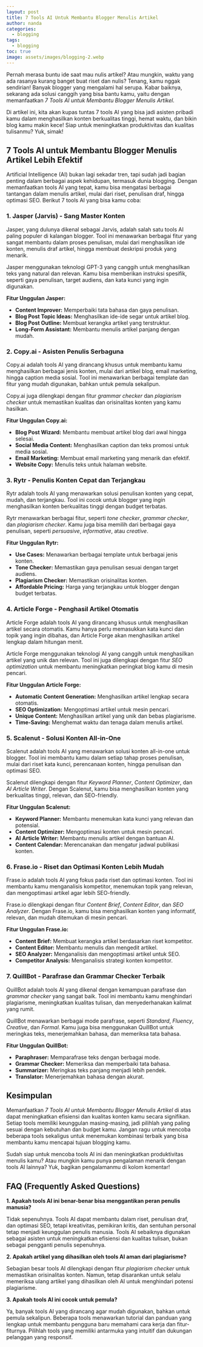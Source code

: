 ```yaml
---
layout: post
title: 7 Tools AI Untuk Membantu Blogger Menulis Artikel
author: nanda
categories:
  - blogging
tags:
  - blogging
toc: true
image: assets/images/blogging-2.webp
---
```



Pernah merasa buntu ide saat mau nulis artikel? Atau mungkin, waktu yang ada rasanya kurang banget buat riset dan nulis? Tenang, kamu nggak sendirian! Banyak blogger yang mengalami hal serupa. Kabar baiknya, sekarang ada solusi canggih yang bisa bantu kamu, yaitu dengan memanfaatkan _7 Tools AI untuk Membantu Blogger Menulis Artikel_.

Di artikel ini, kita akan kupas tuntas 7 tools AI yang bisa jadi asisten pribadi kamu dalam menghasilkan konten berkualitas tinggi, hemat waktu, dan bikin blog kamu makin kece! Siap untuk meningkatkan produktivitas dan kualitas tulisanmu? Yuk, simak!

## 7 Tools AI untuk Membantu Blogger Menulis Artikel Lebih Efektif

Artificial Intelligence (AI) bukan lagi sekadar tren, tapi sudah jadi bagian penting dalam berbagai aspek kehidupan, termasuk dunia blogging. Dengan memanfaatkan tools AI yang tepat, kamu bisa mengatasi berbagai tantangan dalam menulis artikel, mulai dari riset, penulisan draf, hingga optimasi SEO. Berikut 7 tools AI yang bisa kamu coba:

### 1\. Jasper (Jarvis) - Sang Master Konten

Jasper, yang dulunya dikenal sebagai Jarvis, adalah salah satu tools AI paling populer di kalangan blogger. Tool ini menawarkan berbagai fitur yang sangat membantu dalam proses penulisan, mulai dari menghasilkan ide konten, menulis draf artikel, hingga membuat deskripsi produk yang menarik.

Jasper menggunakan teknologi GPT-3 yang canggih untuk menghasilkan teks yang natural dan relevan. Kamu bisa memberikan instruksi spesifik, seperti gaya penulisan, target audiens, dan kata kunci yang ingin digunakan.

**Fitur Unggulan Jasper:**

- **Content Improver:** Memperbaiki tata bahasa dan gaya penulisan.
- **Blog Post Topic Ideas:** Menghasilkan ide-ide segar untuk artikel blog.
- **Blog Post Outline:** Membuat kerangka artikel yang terstruktur.
- **Long-Form Assistant:** Membantu menulis artikel panjang dengan mudah.

### 2\. Copy.ai - Asisten Penulis Serbaguna

Copy.ai adalah tools AI yang dirancang khusus untuk membantu kamu menghasilkan berbagai jenis konten, mulai dari artikel blog, email marketing, hingga caption media sosial. Tool ini menawarkan berbagai template dan fitur yang mudah digunakan, bahkan untuk pemula sekalipun.

Copy.ai juga dilengkapi dengan fitur _grammar checker_ dan _plagiarism checker_ untuk memastikan kualitas dan orisinalitas konten yang kamu hasilkan.

**Fitur Unggulan Copy.ai:**

- **Blog Post Wizard:** Membantu membuat artikel blog dari awal hingga selesai.
- **Social Media Content:** Menghasilkan caption dan teks promosi untuk media sosial.
- **Email Marketing:** Membuat email marketing yang menarik dan efektif.
- **Website Copy:** Menulis teks untuk halaman website.

### 3\. Rytr - Penulis Konten Cepat dan Terjangkau

Rytr adalah tools AI yang menawarkan solusi penulisan konten yang cepat, mudah, dan terjangkau. Tool ini cocok untuk blogger yang ingin menghasilkan konten berkualitas tinggi dengan budget terbatas.

Rytr menawarkan berbagai fitur, seperti _tone checker_, _grammar checker_, dan _plagiarism checker_. Kamu juga bisa memilih dari berbagai gaya penulisan, seperti _persuasive_, _informative_, atau _creative_.

**Fitur Unggulan Rytr:**

- **Use Cases:** Menawarkan berbagai template untuk berbagai jenis konten.
- **Tone Checker:** Memastikan gaya penulisan sesuai dengan target audiens.
- **Plagiarism Checker:** Memastikan orisinalitas konten.
- **Affordable Pricing:** Harga yang terjangkau untuk blogger dengan budget terbatas.

### 4\. Article Forge - Penghasil Artikel Otomatis

Article Forge adalah tools AI yang dirancang khusus untuk menghasilkan artikel secara otomatis. Kamu hanya perlu memasukkan kata kunci dan topik yang ingin dibahas, dan Article Forge akan menghasilkan artikel lengkap dalam hitungan menit.

Article Forge menggunakan teknologi AI yang canggih untuk menghasilkan artikel yang unik dan relevan. Tool ini juga dilengkapi dengan fitur _SEO optimization_ untuk membantu meningkatkan peringkat blog kamu di mesin pencari.

**Fitur Unggulan Article Forge:**

- **Automatic Content Generation:** Menghasilkan artikel lengkap secara otomatis.
- **SEO Optimization:** Mengoptimasi artikel untuk mesin pencari.
- **Unique Content:** Menghasilkan artikel yang unik dan bebas plagiarisme.
- **Time-Saving:** Menghemat waktu dan tenaga dalam menulis artikel.

### 5\. Scalenut - Solusi Konten All-in-One

Scalenut adalah tools AI yang menawarkan solusi konten all-in-one untuk blogger. Tool ini membantu kamu dalam setiap tahap proses penulisan, mulai dari riset kata kunci, perencanaan konten, hingga penulisan dan optimasi SEO.

Scalenut dilengkapi dengan fitur _Keyword Planner_, _Content Optimizer_, dan _AI Article Writer_. Dengan Scalenut, kamu bisa menghasilkan konten yang berkualitas tinggi, relevan, dan SEO-friendly.

**Fitur Unggulan Scalenut:**

- **Keyword Planner:** Membantu menemukan kata kunci yang relevan dan potensial.
- **Content Optimizer:** Mengoptimasi konten untuk mesin pencari.
- **AI Article Writer:** Membantu menulis artikel dengan bantuan AI.
- **Content Calendar:** Merencanakan dan mengatur jadwal publikasi konten.

### 6\. Frase.io - Riset dan Optimasi Konten Lebih Mudah

Frase.io adalah tools AI yang fokus pada riset dan optimasi konten. Tool ini membantu kamu menganalisis kompetitor, menemukan topik yang relevan, dan mengoptimasi artikel agar lebih SEO-friendly.

Frase.io dilengkapi dengan fitur _Content Brief_, _Content Editor_, dan _SEO Analyzer_. Dengan Frase.io, kamu bisa menghasilkan konten yang informatif, relevan, dan mudah ditemukan di mesin pencari.

**Fitur Unggulan Frase.io:**

- **Content Brief:** Membuat kerangka artikel berdasarkan riset kompetitor.
- **Content Editor:** Membantu menulis dan mengedit artikel.
- **SEO Analyzer:** Menganalisis dan mengoptimasi artikel untuk SEO.
- **Competitor Analysis:** Menganalisis strategi konten kompetitor.

### 7\. QuillBot - Parafrase dan Grammar Checker Terbaik

QuillBot adalah tools AI yang dikenal dengan kemampuan parafrase dan _grammar checker_ yang sangat baik. Tool ini membantu kamu menghindari plagiarisme, meningkatkan kualitas tulisan, dan menyederhanakan kalimat yang rumit.

QuillBot menawarkan berbagai mode parafrase, seperti _Standard_, _Fluency_, _Creative_, dan _Formal_. Kamu juga bisa menggunakan QuillBot untuk meringkas teks, menerjemahkan bahasa, dan memeriksa tata bahasa.

**Fitur Unggulan QuillBot:**

- **Paraphraser:** Memparafrase teks dengan berbagai mode.
- **Grammar Checker:** Memeriksa dan memperbaiki tata bahasa.
- **Summarizer:** Meringkas teks panjang menjadi lebih pendek.
- **Translator:** Menerjemahkan bahasa dengan akurat.

## Kesimpulan

Memanfaatkan _7 Tools AI untuk Membantu Blogger Menulis Artikel_ di atas dapat meningkatkan efisiensi dan kualitas konten kamu secara signifikan. Setiap tools memiliki keunggulan masing-masing, jadi pilihlah yang paling sesuai dengan kebutuhan dan budget kamu. Jangan ragu untuk mencoba beberapa tools sekaligus untuk menemukan kombinasi terbaik yang bisa membantu kamu mencapai tujuan blogging kamu.

Sudah siap untuk mencoba tools AI ini dan meningkatkan produktivitas menulis kamu? Atau mungkin kamu punya pengalaman menarik dengan tools AI lainnya? Yuk, bagikan pengalamanmu di kolom komentar!

## FAQ (Frequently Asked Questions)

**1\. Apakah tools AI ini benar-benar bisa menggantikan peran penulis manusia?**

Tidak sepenuhnya. Tools AI dapat membantu dalam riset, penulisan draf, dan optimasi SEO, tetapi kreativitas, pemikiran kritis, dan sentuhan personal tetap menjadi keunggulan penulis manusia. Tools AI sebaiknya digunakan sebagai asisten untuk meningkatkan efisiensi dan kualitas tulisan, bukan sebagai pengganti penulis sepenuhnya.

**2\. Apakah artikel yang dihasilkan oleh tools AI aman dari plagiarisme?**

Sebagian besar tools AI dilengkapi dengan fitur _plagiarism checker_ untuk memastikan orisinalitas konten. Namun, tetap disarankan untuk selalu memeriksa ulang artikel yang dihasilkan oleh AI untuk menghindari potensi plagiarisme.

**3\. Apakah tools AI ini cocok untuk pemula?**

Ya, banyak tools AI yang dirancang agar mudah digunakan, bahkan untuk pemula sekalipun. Beberapa tools menawarkan tutorial dan panduan yang lengkap untuk membantu pengguna baru memahami cara kerja dan fitur-fiturnya. Pilihlah tools yang memiliki antarmuka yang intuitif dan dukungan pelanggan yang responsif.
